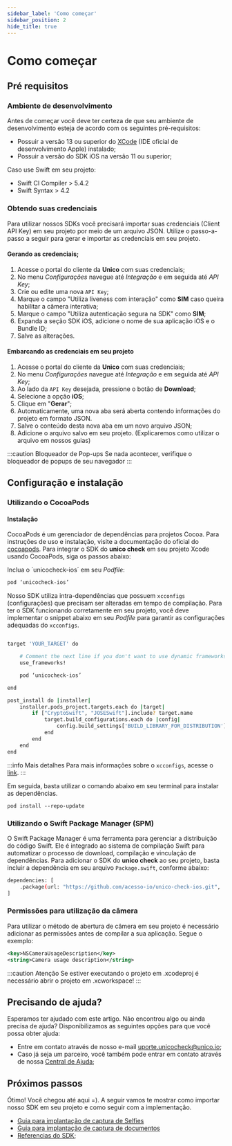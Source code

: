 ```yaml
---
sidebar_label: 'Como começar'
sidebar_position: 2
hide_title: true
---
```


# Como começar

## Pré requisitos


### Ambiente de desenvolvimento 
Antes de começar você deve ter certeza de que seu ambiente de desenvolvimento esteja de acordo com os seguintes pré-requisitos:
- Possuir a versão 13 ou superior do [XCode](https://developer.apple.com/xcode/) (IDE oficial de desenvolvimento Apple) instalado;
- Possuir a versão do SDK iOS na versão 11 ou superior;

Caso use Swift em seu projeto:
- Swift CI Compiler > 5.4.2
- Swift Syntax > 4.2

### Obtendo suas credenciais

Para utilizar nossos SDKs você precisará importar suas credenciais (Client API Key) em seu projeto por meio de um arquivo JSON. Utilize o passo-a-passo a seguir para gerar e importar as credenciais em seu projeto.

#### Gerando as credenciais;

1. Acesse o portal do cliente da **Unico** com suas credenciais;
2. No menu *Configurações* navegue até *Integração* e em seguida até *API Key*;
3. Crie ou edite uma nova `API Key`;
4. Marque o campo "Utiliza liveness com interação" como **SIM** caso queira habilitar a câmera interativa;
5. Marque o campo "Utiliza autenticação segura na SDK" como **SIM**;
6. Expanda a seção SDK iOS, adicione o nome de sua aplicação iOS e o Bundle ID;
7. Salve as alterações.

#### Embarcando as credenciais em seu projeto

1. Acesse o portal do cliente da **Unico** com suas credenciais;
2. No menu *Configurações* navegue até *Integração* e em seguida até *API Key*;
3. Ao lado da `API Key` desejada, pressione o botão de **Download**;
4. Selecione a opção **iOS**;
5. Clique em "**Gerar**";
6. Automaticamente, uma nova aba será aberta contendo informações do projeto em formato JSON.
7. Salve o conteúdo desta nova aba em um novo arquivo JSON;
8. Adicione o arquivo salvo em seu projeto. (Explicaremos como utilizar o arquivo em nossos guias)

<!-- TODO Destacar que o arquivo precisa estar em um lugar público -->

:::caution Bloqueador de Pop-ups
Se nada acontecer, verifique o bloqueador de popups de seu navegador
:::

## Configuração e instalação

### Utilizando o CocoaPods

#### Instalação 

CocoaPods é um gerenciador de dependências para projetos Cocoa. Para instruções de uso e instalação, visite a documentação do oficial do [cocoapods](https://cocoapods.org/). Para integrar o SDK do **unico check**  em seu projeto Xcode usando CocoaPods, siga os passos abaixo:

Inclua o ´unicocheck-ios´ em seu *Podfile*:

```bash 
pod ‘unicocheck-ios’
```

Nosso SDK utiliza intra-dependências que possuem `xcconfigs` (configurações) que precisam ser alteradas em tempo de compilação. Para ter o SDK funcionando corretamente em seu projeto, você deve implementar o snippet abaixo em seu *Podfile* para garantir as configurações adequadas do `xcconfigs`.

```bash

target 'YOUR_TARGET' do

    # Comment the next line if you don't want to use dynamic frameworks
    use_frameworks!

    pod ‘unicocheck-ios’

end

post_install do |installer|
    installer.pods_project.targets.each do |target|
        if ["CryptoSwift", "JOSESwift"].include? target.name
            target.build_configurations.each do |config|
                config.build_settings['BUILD_LIBRARY_FOR_DISTRIBUTION'] = 'YES'
            end
        end
    end
end        

```

:::info Mais detalhes
Para mais informações sobre o `xcconfigs`, acesse o [link](https://github.com/CocoaPods/CocoaPods/issues/9775#issuecomment-722298424).
:::


Em seguida, basta utilizar o comando abaixo em seu terminal para instalar as dependências.

```
pod install --repo-update
```

### Utilizando o Swift Package Manager (SPM)

O Swift Package Manager é uma ferramenta para gerenciar a distribuição do código Swift. Ele é integrado ao sistema de compilação Swift para automatizar o processo de download, compilação e vinculação de dependências. Para adicionar o SDK do **unico check** ao seu projeto, basta incluir a dependência em seu arquivo `Package.swift`, conforme abaixo:

```bash title="Package.swift"
dependencies: [
    .package(url: "https://github.com/acesso-io/unico-check-ios.git", .upToNextMajor(from: "2.1.0"))
]
```

### Permissões para utilização da câmera

Para utilizar o método de abertura de câmera em seu projeto é necessário adicionar as permissões antes de compilar a sua aplicação. Segue o exemplo:

```xml 
<key>NSCameraUsageDescription</key>
<string>Camera usage description</string>
```

:::caution Atenção
Se estiver executando o projeto em .xcodeproj é necessário abrir o projeto em .xcworkspace!
::: 


## Precisando de ajuda?

Esperamos ter ajudado com este artigo. Não encontrou algo ou ainda precisa de ajuda? Disponibilizamos as seguintes opções para que você possa obter ajuda:

- Entre em contato através de nosso e-mail [uporte.unicocheck@unico.io](mailto:uporte.unicocheck@unico.io);
- Caso já seja um parceiro, você também pode entrar em contato através de nossa [Central de Ajuda](https://ajuda.unico.io/hc/pt-br/categories/360002344171);

## Próximos passos

Ótimo! Você chegou até aqui =). A seguir vamos te mostrar como importar nosso SDK em seu projeto e como seguir com a implementação.

- [Guia para implantação de captura de Selfies](fluxos/reconhecimento-facial)
- [Guia para implantação de captura de documentos](fluxos/reconhecimento-facial)
- [Referencias do SDK](referencias);

